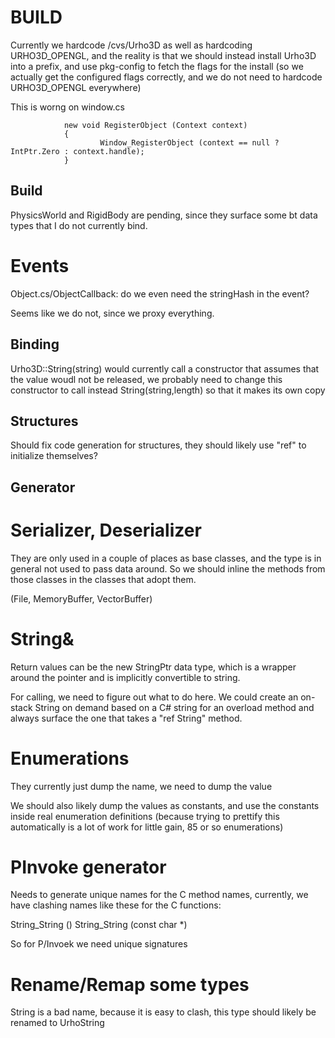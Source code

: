 BUILD
=====

Currently we hardcode /cvs/Urho3D as well as hardcoding URHO3D_OPENGL,
and the reality is that we should instead install Urho3D into a
prefix, and use pkg-config to fetch the flags for the install (so we
actually get the configured flags correctly, and we do not need to
hardcode URHO3D_OPENGL everywhere)

This is worng on window.cs

                new void RegisterObject (Context context)
                {
                        Window_RegisterObject (context == null ? IntPtr.Zero : context.handle);
                }


Build
-----
PhysicsWorld and RigidBody are pending, since they surface some bt data types
that I do not currently bind.

Events
======

Object.cs/ObjectCallback: do we even need the stringHash in the event?

Seems like we do not, since we proxy everything.

Binding
-------
Urho3D::String(string) would currently call a constructor that assumes
that the value woudl not be released, we probably need to change this
constructor to call instead String(string,length) so that it makes
its own copy

Structures
----------

Should fix code generation for structures, they should likely use "ref" to initialize themselves?

Generator
---------

Serializer, Deserializer
========================
They are only used in a couple of places as base classes, and the type
is in general not used to pass data around.   So we should inline the
methods from those classes in the classes that adopt them.

(File, MemoryBuffer, VectorBuffer)

String&
=======

Return values can be the new StringPtr data type, which is a wrapper
around the pointer and is implicitly convertible to string.

For calling, we need to figure out what to do here.   We could create
an on-stack String on demand based on a C# string for an overload method
and always surface the one that takes a "ref String" method.

Enumerations
============

They currently just dump the name, we need to dump the value

We should also likely dump the values as constants, and use the
constants inside real enumeration definitions (because trying to
prettify this automatically is a lot of work for little gain,
85 or so enumerations)

PInvoke generator
=================

Needs to generate unique names for the C method names, currently, we
have clashing names like these for the C functions:

String_String ()
String_String (const char *)

So for P/Invoek we need unique signatures

Rename/Remap some types
=======================
String is a bad name, because it is easy to clash, this type should 
likely be renamed to UrhoString